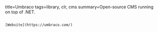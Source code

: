 title=Umbraco
tags=library, clr, cms
summary=Open-source CMS running on top of .NET.
~~~~~~

[Website](https://umbraco.com/)
